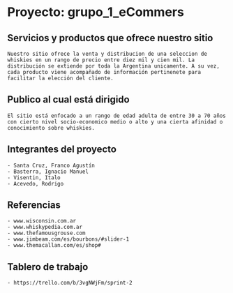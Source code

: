 # Proyecto: grupo_1_eCommers

## Servicios y productos que ofrece nuestro sitio
    Nuestro sitio ofrece la venta y distribucion de una seleccion de whiskies en un rango de precio entre diez mil y cien mil. La distribución se extiende por toda la Argentina unicamente. A su vez, cada producto viene acompañado de información pertinenete para facilitar la elección del cliente. 

## Publico al cual está dirigido
    El sitio está enfocado a un rango de edad adulta de entre 30 a 70 años con cierto nivel socio-economico medio o alto y una cierta afinidad o conocimiento sobre whiskies.

## Integrantes del proyecto
    - Santa Cruz, Franco Agustín
    - Basterra, Ignacio Manuel
    - Visentin, Italo
    - Acevedo, Rodrigo

## Referencias

    - www.wisconsin.com.ar
    - www.whiskypedia.com.ar
    - www.thefamousgrouse.com
    - www.jimbeam.com/es/bourbons/#slider-1 
    - www.themacallan.com/es/shop#

## Tablero de trabajo

    - https://trello.com/b/3vgNWjFm/sprint-2
